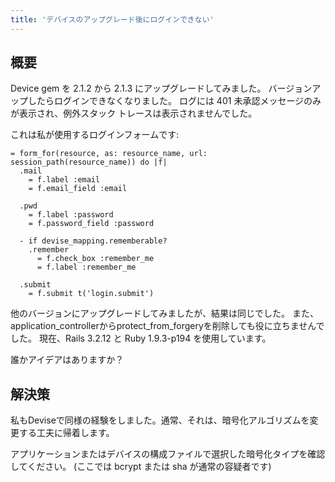 ```yaml
---
title: 'デバイスのアップグレード後にログインできない'
---
```


## 概要
Device gem を 2.1.2 から 2.1.3 にアップグレードしてみました。
バージョンアップしたらログインできなくなりました。
ログには 401 未承認メッセージのみが表示され、例外スタック トレースは表示されませんでした。

これは私が使用するログインフォームです:

```
= form_for(resource, as: resource_name, url: session_path(resource_name)) do |f|
  .mail
    = f.label :email
    = f.email_field :email

  .pwd
    = f.label :password
    = f.password_field :password

  - if devise_mapping.rememberable?
    .remember
      = f.check_box :remember_me
      = f.label :remember_me

  .submit
    = f.submit t('login.submit')

```
他のバージョンにアップグレードしてみましたが、結果は同じでした。
また、application_controllerからprotect_from_forgeryを削除しても役に立ちませんでした。
現在、Rails 3.2.12 と Ruby 1.9.3-p194 を使用しています。

誰かアイデアはありますか？

## 解決策
私もDeviseで同様の経験をしました。通常、それは、暗号化アルゴリズムを変更する工夫に帰着します。

アプリケーションまたはデバイスの構成ファイルで選択した暗号化タイプを確認してください。 (ここでは bcrypt または sha が通常の容疑者です)

